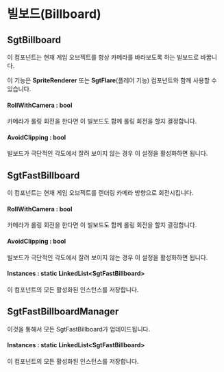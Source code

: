 # 빌보드(Billboard)

## SgtBillboard

이 컴포넌트는 현재 게임 오브젝트를 항상 카메라를 바라보도록 하는 빌보드로 바꿉니다.

이 기능은 **SpriteRenderer** 또는 **SgtFlare**(플레어 기능) 컴포넌트와 함께 사용할 수 있습니다.

#### RollWithCamera : bool

카메라가 롤링 회전을 한다면 이 빌보드도 함께 롤링 회전을 할지 결정합니다.

#### AvoidClipping : bool

빌보드가 극단적인 각도에서 잘려 보이지 않는 경우 이 설정을 활성화하면 됩니다.

## SgtFastBillboard

이 컴포넌트는 현재 게임 오브젝트를 렌더링 카메라 방향으로 회전시킵니다.

#### RollWithCamera : bool

카메라가 롤링 회전을 한다면 이 빌보드도 함께 롤링 회전을 할지 결정합니다.

#### AvoidClipping : bool

빌보드가 극단적인 각도에서 잘려 보이지 않는 경우 이 설정을 활성화하면 됩니다.

#### Instances : static LinkedList\<SgtFastBillboard>

이 컴포넌트의 모든 활성화된 인스턴스를 저장합니다.

## SgtFastBillboardManager

이것을 통해서 모든 SgtFastBillboard가 업데이드됩니다.

#### Instances : static LinkedList\<SgtFastBillboard>

이 컴포넌트의 모든 활성화된 인스턴스를 저장합니다.